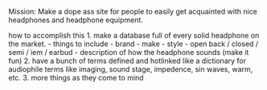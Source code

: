 Mission: Make a dope ass site for people to easily get acquainted with nice headphones and headphone equipment.

how to accomplish this
    1. make a database full of every solid headphone on the market.
        - things to include
            - brand
            - make
            - style
                - open back / closed / semi / iem / earbud
            - description of how the headphone sounds (make it fun)
    2. have a bunch of terms defined and hotlinked like a dictionary for audiophile terms like imaging, sound stage, impedence, sin waves, warm, etc.
    3. more things as they come to mind

        
